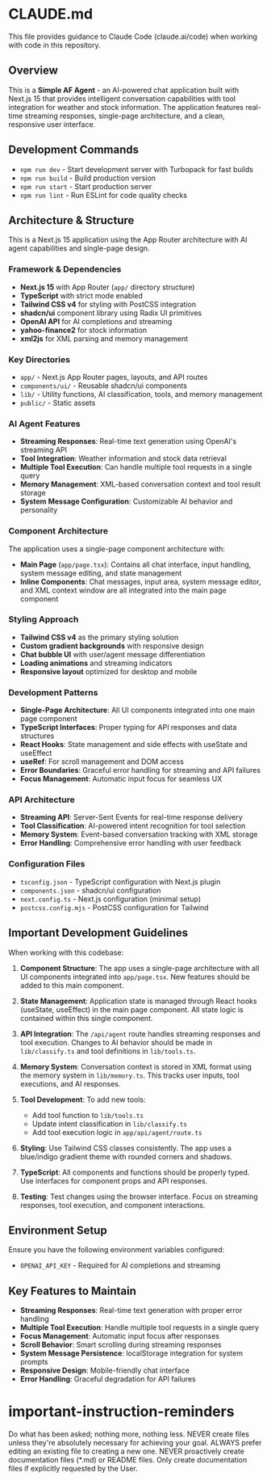 # CLAUDE.md

This file provides guidance to Claude Code (claude.ai/code) when working with code in this repository.

## Overview

This is a **Simple AF Agent** - an AI-powered chat application built with Next.js 15 that provides intelligent conversation capabilities with tool integration for weather and stock information. The application features real-time streaming responses, single-page architecture, and a clean, responsive user interface.

## Development Commands

- `npm run dev` - Start development server with Turbopack for fast builds
- `npm run build` - Build production version
- `npm run start` - Start production server
- `npm run lint` - Run ESLint for code quality checks

## Architecture & Structure

This is a Next.js 15 application using the App Router architecture with AI agent capabilities and single-page design.

### Framework & Dependencies
- **Next.js 15** with App Router (`app/` directory structure)
- **TypeScript** with strict mode enabled
- **Tailwind CSS v4** for styling with PostCSS integration
- **shadcn/ui** component library using Radix UI primitives
- **OpenAI API** for AI completions and streaming
- **yahoo-finance2** for stock information
- **xml2js** for XML parsing and memory management

### Key Directories
- `app/` - Next.js App Router pages, layouts, and API routes
- `components/ui/` - Reusable shadcn/ui components
- `lib/` - Utility functions, AI classification, tools, and memory management
- `public/` - Static assets

### AI Agent Features
- **Streaming Responses**: Real-time text generation using OpenAI's streaming API
- **Tool Integration**: Weather information and stock data retrieval
- **Multiple Tool Execution**: Can handle multiple tool requests in a single query
- **Memory Management**: XML-based conversation context and tool result storage
- **System Message Configuration**: Customizable AI behavior and personality

### Component Architecture
The application uses a single-page component architecture with:
- **Main Page** (`app/page.tsx`): Contains all chat interface, input handling, system message editing, and state management
- **Inline Components**: Chat messages, input area, system message editor, and XML context window are all integrated into the main page component

### Styling Approach
- **Tailwind CSS v4** as the primary styling solution
- **Custom gradient backgrounds** with responsive design
- **Chat bubble UI** with user/agent message differentiation
- **Loading animations** and streaming indicators
- **Responsive layout** optimized for desktop and mobile

### Development Patterns
- **Single-Page Architecture**: All UI components integrated into one main page component
- **TypeScript Interfaces**: Proper typing for API responses and data structures
- **React Hooks**: State management and side effects with useState and useEffect
- **useRef**: For scroll management and DOM access
- **Error Boundaries**: Graceful error handling for streaming and API failures
- **Focus Management**: Automatic input focus for seamless UX

### API Architecture
- **Streaming API**: Server-Sent Events for real-time response delivery
- **Tool Classification**: AI-powered intent recognition for tool selection
- **Memory System**: Event-based conversation tracking with XML storage
- **Error Handling**: Comprehensive error handling with user feedback

### Configuration Files
- `tsconfig.json` - TypeScript configuration with Next.js plugin
- `components.json` - shadcn/ui configuration
- `next.config.ts` - Next.js configuration (minimal setup)
- `postcss.config.mjs` - PostCSS configuration for Tailwind

## Important Development Guidelines

When working with this codebase:

1. **Component Structure**: The app uses a single-page architecture with all UI components integrated into `app/page.tsx`. New features should be added to this main component.

2. **State Management**: Application state is managed through React hooks (useState, useEffect) in the main page component. All state logic is contained within this single component.

3. **API Integration**: The `/api/agent` route handles streaming responses and tool execution. Changes to AI behavior should be made in `lib/classify.ts` and tool definitions in `lib/tools.ts`.

4. **Memory System**: Conversation context is stored in XML format using the memory system in `lib/memory.ts`. This tracks user inputs, tool executions, and AI responses.

5. **Tool Development**: To add new tools:
   - Add tool function to `lib/tools.ts`
   - Update intent classification in `lib/classify.ts`
   - Add tool execution logic in `app/api/agent/route.ts`

6. **Styling**: Use Tailwind CSS classes consistently. The app uses a blue/indigo gradient theme with rounded corners and shadows.

7. **TypeScript**: All components and functions should be properly typed. Use interfaces for component props and API responses.

8. **Testing**: Test changes using the browser interface. Focus on streaming responses, tool execution, and component interactions.

## Environment Setup

Ensure you have the following environment variables configured:
- `OPENAI_API_KEY` - Required for AI completions and streaming

## Key Features to Maintain

- **Streaming Responses**: Real-time text generation with proper error handling
- **Multiple Tool Execution**: Handle multiple tool requests in a single query
- **Focus Management**: Automatic input focus after responses
- **Scroll Behavior**: Smart scrolling during streaming responses
- **System Message Persistence**: localStorage integration for system prompts
- **Responsive Design**: Mobile-friendly chat interface
- **Error Handling**: Graceful degradation for API failures

# important-instruction-reminders
Do what has been asked; nothing more, nothing less.
NEVER create files unless they're absolutely necessary for achieving your goal.
ALWAYS prefer editing an existing file to creating a new one.
NEVER proactively create documentation files (*.md) or README files. Only create documentation files if explicitly requested by the User.